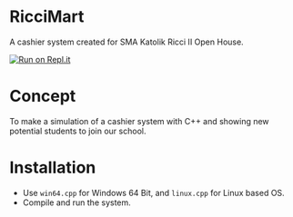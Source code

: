 # RicciMart
A cashier system created for SMA Katolik Ricci II Open House.

[![Run on Repl.it](https://replit.com/badge/github/ItsNotAlexy/RicciMart)](https://replit.com/new/github/ItsNotAlexy/RicciMart)

# Concept
To make a simulation of a cashier system with C++ and showing new potential students to join our school.

# Installation

- Use `win64.cpp` for Windows 64 Bit, and `linux.cpp` for Linux based OS.
- Compile and run the system.
